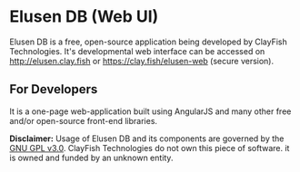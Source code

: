 # Elusen DB (Web UI)
Elusen DB is a free, open-source application being developed by ClayFish Technologies. It's developmental web interface can be accessed on http://elusen.clay.fish or https://clay.fish/elusen-web (secure version).

## For Developers
It is a one-page web-application built using AngularJS and many other free and/or open-source front-end libraries.

**Disclaimer:** Usage of Elusen DB and its components are governed by the [GNU GPL v3.0](http://www.gnu.org/licenses/gpl-3.0.en.html). ClayFish Technologies do not own this piece of software. it is owned and funded by an unknown entity.
